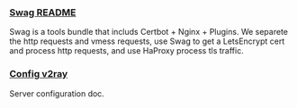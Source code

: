 ### [Swag README](https://github.com/linuxserver/docker-swag)

Swag is a tools bundle that includs Certbot + Nginx + Plugins. We separete the http requests and vmess requests, use Swag to get a LetsEncrypt cert and process http requests, and use HaProxy process tls traffic.

### [Config v2ray](https://www.v2fly.org/)

Server configuration doc.

